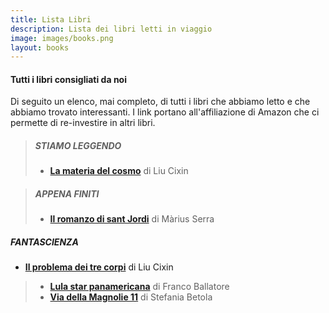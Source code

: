 ```yaml
---
title: Lista Libri
description: Lista dei libri letti in viaggio
image: images/books.png
layout: books
---
```

#### Tutti i libri consigliati da noi

Di seguito un elenco, mai completo, di tutti i libri che abbiamo letto e che abbiamo trovato interessanti. I link portano all'affiliazione di Amazon che ci permette di re-investire in altri libri.


>##### STIAMO LEGGENDO
>- **[La materia del cosmo](https://amzn.to/3tH2Wqg)** di Liu Cixin

>##### APPENA FINITI
>- **[Il romanzo di sant Jordi](https://amzn.to/3GU2RDS)** di Màrius Serra

##### FANTASCIENZA
- **[Il problema dei tre corpi](https://amzn.to/3IpvsRK)** di Liu Cixin
>- **[Lula star panamericana](https://amzn.to/3AEQvxl)** di Franco Ballatore 
>- **[Via della Magnolie 11](https://amzn.to/3ILwurN)** di Stefania Betola
